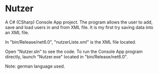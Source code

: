 # Nutzer
A C# (CSharp) Console App project. The program allows the user to add, save and load users in and from XML file. It is my first try saving data into an XML file.

In "bin/Release/net6.0", "nutzerListe.xml" is the XML file located.

Open "Nutzer.sln" to see the code. To run the Console App program directly, launch "Nutzer.exe" located in "bin/Release/net6.0".

Note: german language used.

